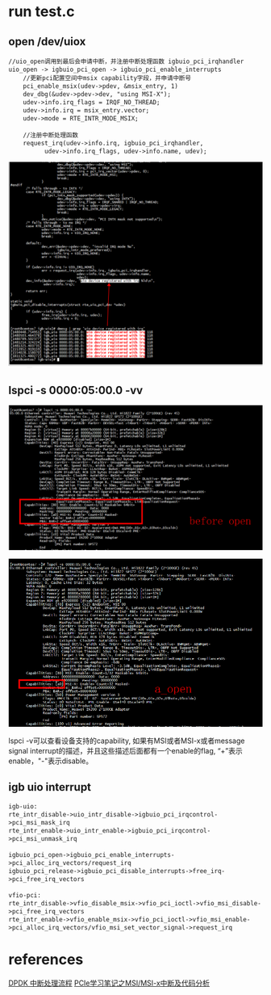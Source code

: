 
#  run test.c

##  open /dev/uiox

```
//uio_open调用到最后会申请中断，并注册中断处理函数 igbuio_pci_irqhandler
uio_open -> igbuio_pci_open -> igbuio_pci_enable_interrupts
    //更新pci配置空间中msix capability字段，并申请中断号
    pci_enable_msix(udev->pdev, &msix_entry, 1)
    dev_dbg(&udev->pdev->dev, "using MSI-X");
    udev->info.irq_flags = IRQF_NO_THREAD;
    udev->info.irq = msix_entry.vector;
    udev->mode = RTE_INTR_MODE_MSIX;

    //注册中断处理函数
    request_irq(udev->info.irq, igbuio_pci_irqhandler,
          udev->info.irq_flags, udev->info.name, udev);
```
![image](https://github.com/magnate3/linux-riscv-dev/blob/main/exercises/igb-uio/pics/request_irq.png)

##  lspci -s 0000:05:00.0  -vv
![image](https://github.com/magnate3/linux-riscv-dev/blob/main/exercises/igb-uio/pics/b_open.png)

![image](https://github.com/magnate3/linux-riscv-dev/blob/main/exercises/igb-uio/pics/a_open.png)

lspci -v可以查看设备支持的capability, 如果有MSI或者MSI-x或者message signal interrupt的描述，并且这些描述后面都有一个enable的flag, 
“+”表示enable，"-"表示disable。

##  igb uio interrupt
```
igb-uio:
rte_intr_disable->uio_intr_disable->igbuio_pci_irqcontrol->pci_msi_mask_irq
rte_intr_enable->uio_intr_enable->igbuio_pci_irqcontrol->pci_msi_unmask_irq

igbuio_pci_open->igbuio_pci_enable_interrupts->pci_alloc_irq_vectors/request_irq
igbuio_pci_release->igbuio_pci_disable_interrupts->free_irq->pci_free_irq_vectors

vfio-pci:
rte_intr_disable->vfio_disable_msix->vfio_pci_ioctl->vfio_msi_disable->pci_free_irq_vectors
rte_intr_enable->vfio_enable_msix->vfio_pci_ioctl->vfio_msi_enable->pci_alloc_irq_vectors/vfio_msi_set_vector_signal->request_irq
```

# references

[DPDK 中断处理流程](https://www.jianshu.com/p/9eb47110cf91)
[PCIe学习笔记之MSI/MSI-x中断及代码分析](https://blog.csdn.net/yhb1047818384/article/details/106676560)